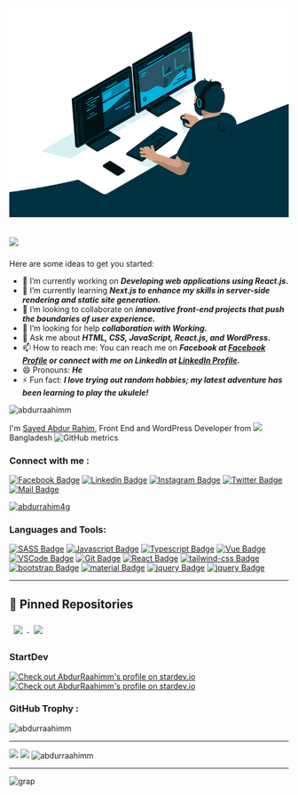 





<img src="code.gif"/><br>
<!--- ## Hi there <img src="https://user-images.githubusercontent.com/1303154/88677602-1635ba80-d120-11ea-84d8-d263ba5fc3c0.gif" width="28px" alt="hi"/>-->
## <img src="https://readme-typing-svg.herokuapp.com/?font=Righteous&size=35&center=false&vCenter=false&width=500&height=70&duration=4000&lines=Hi+There!+👋;+I'm+Abdur+Rahim!;+Front+End+and;+WordPress+Developer" />
Here are some ideas to get you started:

- 🔭 I’m currently working on **_Developing web applications using React.js._**
- 🌱 I’m currently learning **_Next.js to enhance my skills in server-side rendering and static site generation._**
- 👯 I’m looking to collaborate on **_innovative front-end projects that push the boundaries of user experience._**
- 🤔 I’m looking for help **_collaboration with Working._**
- 💬 Ask me about **_HTML, CSS, JavaScript, React.js, and WordPress._**
- 📫 How to reach me: You can reach me on **_Facebook at [Facebook Profile](https://www.facebook.com/Rahim72446/) or connect with me on LinkedIn at [LinkedIn Profile](https://www.linkedin.com/in/abdur-rahim4g/)._**
- 😄 Pronouns: **_He_**
- ⚡ Fun fact: **_I love trying out random hobbies; my latest adventure has been learning to play the ukulele!_**
<img src="https://komarev.com/ghpvc/?username=abdurraahimm&label=Profile%20views&color=0e75b6&style=flat" alt="abdurraahimm" />

I'm [Sayed Abdur Rahim](#), Front End and WordPress Developer from <img src="https://image.flaticon.com/icons/svg/323/323299.svg" width="13"/> Bangladesh
![GitHub metrics](https://metrics.lecoq.io/AbdurRaahimm)  

### Connect with me :

[![Facebook Badge](https://img.shields.io/badge/Facebook-1877F2?style=for-the-badge&logo=facebook&logoColor=white)](https://www.facebook.com/AbdurRahim1996) 
[![Linkedin Badge](https://img.shields.io/badge/LinkedIn-0077B5?style=for-the-badge&logo=linkedin&logoColor=white)](https://www.linkedin.com/in/abdur-rahim4g/) 
[![Instagram Badge](https://img.shields.io/badge/Instagram-E4405F?style=for-the-badge&logo=instagram&logoColor=white)](https://www.instagram.com/abdurrahim4g/) 
[![Twitter Badge](https://img.shields.io/badge/Twitter-1DA1F2?style=for-the-badge&logo=twitter&logoColor=white)](https://twitter.com/AbdurRahim4G) 
[![Mail Badge](https://img.shields.io/badge/Gmail-D14836?style=for-the-badge&logo=gmail&logoColor=white)](mailto:rahim703936@gmail.com)

<a href="https://twitter.com/abdurrahim4g" target="blank"><img src="https://img.shields.io/twitter/follow/abdurrahim4g?logo=twitter&style=for-the-badge" alt="abdurrahim4g" /></a>


### Languages and Tools:

[![SASS Badge](https://img.shields.io/badge/Sass-CC6699?style=for-the-badge&logo=sass&logoColor=white)](#) 
[![Javascript Badge](https://img.shields.io/badge/-Javascript-F0DB4F?style=for-the-badge&labelColor=black&logo=javascript&logoColor=F0DB4F)](#) 
[![Typescript Badge](https://img.shields.io/badge/-Typescript-007acc?style=for-the-badge&labelColor=black&logo=typescript&logoColor=007acc)](#) 
[![Vue Badge](https://img.shields.io/badge/Vue.js-35495E?style=for-the-badge&logo=vuedotjs&logoColor=4FC08D)](#) 
[![VSCode Badge](https://img.shields.io/badge/Visual_Studio-5C2D91?style=for-the-badge&logo=visual%20studio&logoColor=white)](#) 
[![Git Badge](https://img.shields.io/badge/Git-F05032?style=for-the-badge&logo=git&logoColor=white)](#)
[![React Badge](https://img.shields.io/badge/React-20232A?style=for-the-badge&logo=react&logoColor=61DAFB)](#)
[![tailwind-css Badge](https://img.shields.io/badge/Tailwind_CSS-38B2AC?style=for-the-badge&logo=tailwind-css&logoColor=white)](#)
[![bootstrap Badge](https://img.shields.io/badge/Bootstrap-563D7C?style=for-the-badge&logo=bootstrap&logoColor=white)](#)
[![material Badge](https://img.shields.io/badge/Material--UI-0081CB?style=for-the-badge&logo=material-ui&logoColor=white)](#)
[![jquery Badge](https://img.shields.io/badge/jQuery-0769AD?style=for-the-badge&logo=jquery&logoColor=white)](#)
[![jquery Badge](https://img.shields.io/badge/next.js-000000?style=for-the-badge&logo=nextdotjs&logoColor=white)](#)





<hr>

## 📌 Pinned Repositories

<a href="https://github.com/AbdurRaahimm/react-vite-tailwind-starter">
  <img align="center" style="margin:0.5rem" src="https://github-readme-stats.vercel.app/api/pin/?username=AbdurRaahimm&repo=react-vite-tailwind-starter&title_color=ffffff&text_color=c9cacc&icon_color=4AB197&bg_color=1A2B34" />
</a>

<a href="https://github.com/AbdurRaahimm/react-vite-tailwind-starter">
  <img align="center" style="margin:0.5rem" src="https://github-readme-stats.vercel.app/api/pin/?username=AbdurRaahimm&repo=node-mongodb-connect-starter&title_color=ffffff&text_color=c9cacc&icon_color=4AB197&bg_color=1A2B34" />
</a>

### StartDev
[![Check out AbdurRaahimm's profile on stardev.io](https://stardev.io/developers/AbdurRaahimm/badge/languages/global.svg)](https://stardev.io/developers/AbdurRaahimm)
[![Check out AbdurRaahimm's profile on stardev.io](https://stardev.io/developers/AbdurRaahimm/badge/languages/locality.svg)](https://stardev.io/developers/AbdurRaahimm)

### GitHub Trophy :
<img src="https://github-profile-trophy.vercel.app/?username=AbdurRaahimm" alt="abdurraahimm" />


  
<hr>
<!-- <img align="right"  src="https://github-readme-stats.vercel.app/api/top-langs?username=AbdurRaahimm&show_icons=true&theme=gotham" alt="abdurraahimm" /> -->
 <img height="180em" src="https://github-readme-stats-eight-theta.vercel.app/api?username=AbdurRaahimm&show_icons=true&theme=algolia&include_all_commits=true&count_private=true"/>
<!-- <img src="https://github-readme-stats.vercel.app/api?username=AbdurRaahimm&show_icons=true&theme=gotham" alt="AbdurRaahimm" /> -->
<img height="180em" src="https://github-readme-stats-eight-theta.vercel.app/api/top-langs/?username=AbdurRaahimm&layout=compact&langs_count=8&theme=algolia"/>
<img align="center" src="https://github-readme-streak-stats.herokuapp.com/?user=AbdurRaahimm&show_icons=true&theme=gotham" alt="abdurraahimm" />

<hr>
<!-- ![GitHub Activity Graph](https://activity-graph.herokuapp.com/graph?username=AbdurRaahimm) -->
<img src="https://activity-graph.herokuapp.com/graph?username=AbdurRaahimm" alt=" grap " />
<!--  <img align="center" src="https://github-readme-stats.vercel.app/api/wakatime?username=AbdurRahim&show_icons=true&theme=gotham" alt="abdurraahimm" /> -->

<!-- <img src="https://wakatime.com/share/@AbdurRahim/cb6e521d-184d-487b-bdae-b92382bb9472.svg"></img> -->

